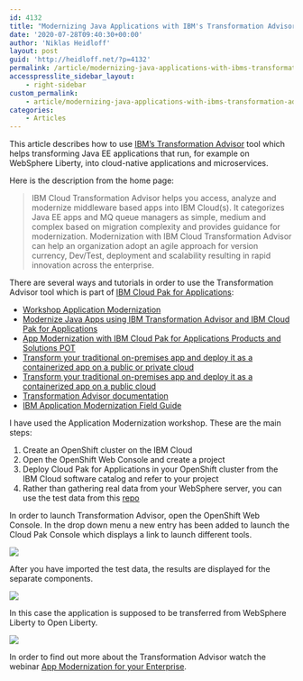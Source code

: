 ```yaml
---
id: 4132
title: "Modernizing Java Applications with IBM's Transformation Advisor"
date: '2020-07-28T09:40:30+00:00'
author: 'Niklas Heidloff'
layout: post
guid: 'http://heidloff.net/?p=4132'
permalink: /article/modernizing-java-applications-with-ibms-transformation-advisor/
accesspresslite_sidebar_layout:
    - right-sidebar
custom_permalink:
    - article/modernizing-java-applications-with-ibms-transformation-advisor/
categories:
    - Articles
---
```


This article describes how to use [IBM’s Transformation Advisor](https://www.ibm.com/us-en/marketplace/cloud-transformation-advisor) tool which helps transforming Java EE applications that run, for example on WebSphere Liberty, into cloud-native applications and microservices.

Here is the description from the home page:

> IBM Cloud Transformation Advisor helps you access, analyze and modernize middleware based apps into IBM Cloud(s). It categorizes Java EE apps and MQ queue managers as simple, medium and complex based on migration complexity and provides guidance for modernization. Modernization with IBM Cloud Transformation Advisor can help an organization adopt an agile approach for version currency, Dev/Test, deployment and scalability resulting in rapid innovation across the enterprise.

There are several ways and tutorials in order to use the Transformation Advisor tool which is part of [IBM Cloud Pak for Applications](https://www.ibm.com/demos/collection/Cloud-Pak-for-Applications/?lc=en):

- [Workshop Application Modernization](https://ibm-developer.gitbook.io/cloudpakforapplications-appmod/#application-modernization)
- [Modernize Java Apps using IBM Transformation Advisor and IBM Cloud Pak for Applications](https://www.ibm.com/cloud/garage/dte/tutorial/cloud-enabled-use-case-modernize-java-apps-using-ibm-transformation-advisor-and-cloud-pak)
- [App Modernization with IBM Cloud Pak for Applications Products and Solutions POT](https://bluedemos.com/show/2459)
- [Transform your traditional on-premises app and deploy it as a containerized app on a public or private cloud](https://developer.ibm.com/patterns/app-modernization-transformation-advisor-cloud-private/)
- [Transform your traditional on-premises app and deploy it as a containerized app on a public cloud](https://developer.ibm.com/technologies/java/patterns/modernize-apps-with-ibm-transformation-advisor)
- [Transformation Advisor documentation](https://www.ibm.com/support/knowledgecenter/en/SS5Q6W/welcome.html)
- [IBM Application Modernization Field Guide](https://www.ibm.com/cloud/architecture/files/app-modernization-field-guide.pdf)

I have used the Application Modernization workshop. These are the main steps:

1. Create an OpenShift cluster on the IBM Cloud
2. Open the OpenShift Web Console and create a project
3. Deploy Cloud Pak for Applications in your OpenShift cluster from the IBM Cloud software catalog and refer to your project
4. Rather than gathering real data from your WebSphere server, you can use the test data from this [repo](https://github.com/eswarak/modernizeapplication-ta)

In order to launch Transformation Advisor, open the OpenShift Web Console. In the drop down menu a new entry has been added to launch the Cloud Pak Console which displays a link to launch different tools.

![](../../wp-content/uploads/2020/07/transformationadvisor1.png)

After you have imported the test data, the results are displayed for the separate components.

![](../../wp-content/uploads/2020/07/transformationadvisor2.png)

In this case the application is supposed to be transferred from WebSphere Liberty to Open Liberty.

![](../../wp-content/uploads/2020/07/transformationadvisor3.png)

In order to find out more about the Transformation Advisor watch the webinar [App Modernization for your Enterprise](https://www.youtube.com/watch?v=XMh2zhMUQ4w).